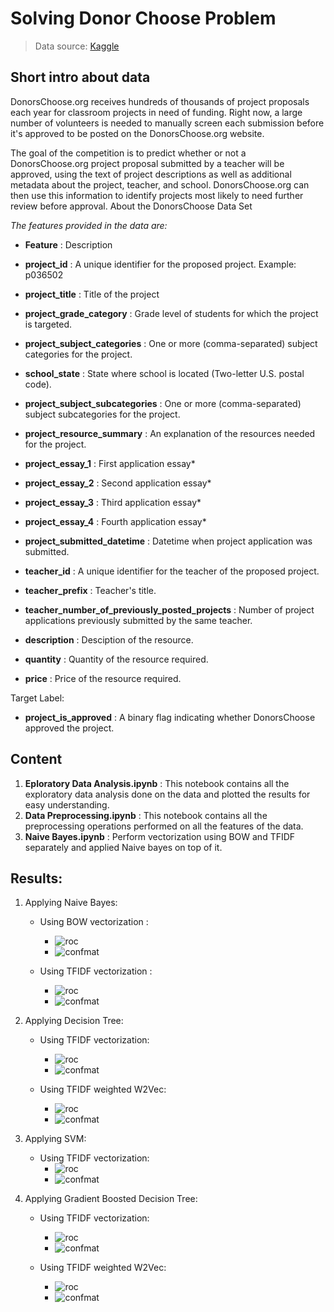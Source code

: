 # Solving Donor Choose Problem
> Data source: [Kaggle](https://www.kaggle.com/manasvee1/donorschooseorg-application-screening)

## Short intro about data
DonorsChoose.org receives hundreds of thousands of project proposals each year for classroom projects in need of funding. Right now, a large number of volunteers is needed to manually screen each submission before it's approved to be posted on the DonorsChoose.org website.

The goal of the competition is to predict whether or not a DonorsChoose.org project proposal submitted by a teacher will be approved, using the text of project descriptions as well as additional metadata about the project, teacher, and school. DonorsChoose.org can then use this information to identify projects most likely to need further review before approval.
About the DonorsChoose Data Set

_The features provided in the data are:_
- **Feature**                         :	Description
- **project_id**           	        :    A unique identifier for the proposed project. Example: p036502
- **project_title**                   :	Title of the project
- **project_grade_category**          :	Grade level of students for which the project is targeted.
- **project_subject_categories** 	    :   One or more (comma-separated) subject categories for the project.
- **school_state**                    : 	State where school is located (Two-letter U.S. postal code).
- **project_subject_subcategories** 	:   One or more (comma-separated) subject subcategories for the project. 
- **project_resource_summary** 	    :   An explanation of the resources needed for the project. 
- **project_essay_1**                 : 	First application essay*
- **project_essay_2**                 :	Second application essay*
- **project_essay_3**                 : 	Third application essay*
- **project_essay_4**                 : 	Fourth application essay*
- **project_submitted_datetime**      : 	Datetime when project application was submitted. 
- **teacher_id**                      : 	A unique identifier for the teacher of the proposed project. 
- **teacher_prefix**                  : 	Teacher's title. 
- **teacher_number_of_previously_posted_projects**  :  Number of project applications previously submitted by the same teacher.  

- **description**                     : 	Desciption of the resource. 
- **quantity**                        : 	Quantity of the resource required.
- **price**                           : 	Price of the resource required.

Target Label:
- **project_is_approved**             : 	A binary flag indicating whether DonorsChoose approved the project. 

## Content
1. **Eploratory Data Analysis.ipynb**      :    This notebook contains all the exploratory data analysis done on the data and plotted the results for easy understanding.
2. **Data Preprocessing.ipynb**       : This notebook contains all the preprocessing operations performed on all the features of the data.
3. **Naive Bayes.ipynb**    : Perform vectorization using BOW and TFIDF separately and applied Naive bayes on top of it.


## Results:
1. Applying Naive Bayes:
   -  Using BOW vectorization : 
      -  ![roc](/results/naive_bayes_bow_roc.png)
      -  ![confmat](/results/naive_bayes_bow_ConfMat.png)
   
   -  Using TFIDF vectorization :
      -  ![roc](/results/naive_bayes_tfidf_roc.png)
      -  ![confmat](/results/naive_bayes_tfidf_ConfMat.png)

2. Applying Decision Tree:
   -  Using TFIDF vectorization:
      -  ![roc](/results/dt_tfidf_roc.png)
      -  ![confmat](/results/dt_tfidf_ConfMat.png)
    
   -  Using TFIDF weighted W2Vec:
      -  ![roc](/results/dt_tfidfweighted_roc.png)
      -  ![confmat](/results/dt_tfidfweighted_ConfMat.png)

3. Applying SVM:
   -  Using TFIDF vectorization:
      -  ![roc](/results/SVM_tfidf_roc.png)
      -  ![confmat](/results/SVM_tfidf_ConfMat.png)

4. Applying Gradient Boosted Decision Tree:
   -  Using TFIDF vectorization:
      -  ![roc](/results/gbdt_tfidf_roc.png)
      -  ![confmat](/results/gbdt_tfidf_ConfMat.png)
    
   -  Using TFIDF weighted W2Vec:
      -  ![roc](/results/gbdt_tfidfweighted_roc.png)
      -  ![confmat](/results/gbdt_tfidfweighted_ConfMat.png) 